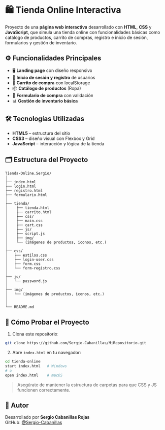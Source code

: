 # 🛍️ Tienda Online Interactiva

Proyecto de una **página web interactiva** desarrollado con **HTML**, **CSS** y **JavaScript**, que simula una tienda online con funcionalidades básicas como catálogo de productos, carrito de compras, registro e inicio de sesión, formularios y gestión de inventario.

## ⚙️ Funcionalidades Principales

- 🖥️ **Landing page** con diseño responsivo
- 👤 **Inicio de sesión y registro** de usuarios
- 🛒 **Carrito de compra** con localStorage
- 📦 **Catálogo de productos** (Ropa)
- 🧾 **Formulario de compra** con validación
- 📊 **Gestión de inventario básica**

## 🛠 Tecnologías Utilizadas

- **HTML5** – estructura del sitio
- **CSS3** – diseño visual con Flexbox y Grid
- **JavaScript** – interacción y lógica de la tienda

## 🗂️ Estructura del Proyecto

```
Tienda-Online.Sergio/
│
├── index.html 
├── login.html 
├── registro.html
├── formulario.html
│
├── tienda/
│    ├── tienda.html
│    ├── carrito.html
│    ├── css/
│    ├── main.css
│    ├── cart.css    
│    ├── js/
│    ├── script.js
│    ├── img/
│    └── (imágenes de productos, iconos, etc.)
│
├── css/
│   ├── estilos.css
│   ├── login-user.css
│   ├── form.css
│   └── form-registro.css
│
├── js/
│   └── password.js
│   
├── img/
│   └── (imágenes de productos, iconos, etc.)
│ 
│
└── README.md
```

## 🧪 Cómo Probar el Proyecto

1. Clona este repositorio:
```bash
git clone https://github.com/Sergio-Cabanillas/MiRepositorio.git
```

2. Abre `index.html` en tu navegador:
```bash
cd tienda-online
start index.html   # Windows
# o
open index.html    # macOS
```

> Asegúrate de mantener la estructura de carpetas para que CSS y JS funcionen correctamente.

## 🙋 Autor

Desarrollado por **Sergio Cabanillas Rojas**  
GitHub: [@Sergio-Cabanillas](https://github.com/Sergio-Cabanillas)
